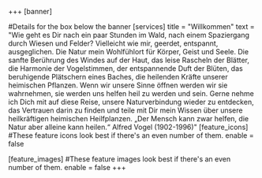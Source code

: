+++
[banner]

#Details for the box below the banner
[services]
  title = "Willkommen"
  text = "Wie geht es Dir nach ein paar Stunden im Wald, nach einem Spaziergang durch Wiesen und Felder? Vielleicht wie mir, geerdet, entspannt, ausgeglichen. Die Natur mein Wohlfühlort für Körper, Geist und Seele.
  Die sanfte Berührung des Windes auf der Haut, das leise Rascheln der Blätter, die Harmonie der Vogelstimmen, der entspannende Duft der Blüten, das beruhigende Plätschern eines Baches, die heilenden Kräfte unserer heimischen Pflanzen. Wenn wir unsere Sinne öffnen werden wir sie wahrnehmen, sie werden uns helfen heil zu werden und sein. Gerne nehme ich Dich mit auf diese Reise, unsere Naturverbindung wieder zu entdecken, das Vertrauen darin zu finden und teile mit Dir mein Wissen über unsere heilkräftigen heimischen Heilfplanzen. „Der Mensch kann zwar helfen, die Natur aber alleine kann heilen.“ Alfred Vogel (1902-1996)"
[feature_icons]
  #These feature icons look best if there's an even number of them.
  enable = false

[feature_images]
#These feature images look best if there's an even number of them.
  enable = false
+++
